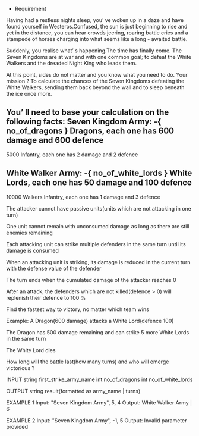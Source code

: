 * Requirement

 Having had a restless nights sleep, you’ ve woken up in a daze and have found yourself in Westeros.Confused, the sun is just beginning to rise and yet in the distance, you can hear crowds jeering, roaring battle cries and a stampede of horses charging into what seems like a long - awaited battle.

 Suddenly, you realise what’ s happening.The time has finally come. The Seven Kingdoms are at war and with one common goal;
 to defeat the White Walkers and the dreaded Night King who leads them.

 At this point, sides do not matter and you know what you need to do. Your mission ? To calculate the chances of the Seven Kingdoms defeating the White Walkers, sending them back beyond the wall and to sleep beneath the ice once more.

 You’ ll need to base your calculation on the following facts:
   Seven Kingdom Army:
   -{
     no_of_dragons
   }
 Dragons,
 each one has 600 damage and 600 defence
   -
   5000 Infantry, each one has 2 damage and 2 defence

 White Walker Army:
   -{
     no_of_white_lords
   }
 White Lords, each one has 50 damage and 100 defence
   -
   10000 Walkers Infantry, each one has 1 damage and 3 defence

 The attacker cannot have passive units(units which are not attacking in one turn)

 One unit cannot remain with unconsumed damage as long as there are still enemies remaining

 Each attacking unit can strike multiple defenders in the same turn until its damage is consumed

 When an attacking unit is striking, its damage is reduced in the current turn with the defense value of the defender

 The turn ends when the cumulated damage of the attacker reaches 0

 After an attack, the defenders which are not killed(defence > 0) will replenish their defence to 100 %
 
 Find the fastest way to victory, no matter which team wins

 Example: A Dragon(600 damage) attacks a White Lord(defence 100)

 The Dragon has 500 damage remaining and can strike 5 more White Lords in the same turn

 The White Lord dies

 How long will the battle last(how many turns) and who will emerge victorious ?

 INPUT
 string first_strike_army_name
 int no_of_dragons
 int no_of_white_lords

 OUTPUT
 string result(formatted as army_name | turns)

 EXAMPLE 1
 Input: "Seven Kingdom Army", 5, 4
 Output: White Walker Army | 6

 EXAMPLE 2
 Input: "Seven Kingdom Army", -1, 5
 Output: Invalid parameter provided
